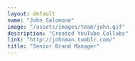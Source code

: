 ```yaml
---
layout: default
name: "John Salomone"
image: "/assets/images/team/john.gif"
description: "Created YouTube Collabs"
link: "http://johnman.tumblr.com/"
title: "Senior Brand Manager"
---
```

